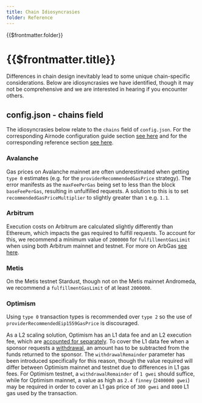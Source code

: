 ```yaml
---
title: Chain Idiosyncrasies
folder: Reference
---
```


<TitleSpan>{{$frontmatter.folder}}</TitleSpan>

# {{$frontmatter.title}}

<VersionWarning/>

<!--TocHeader />
<TOC class="table-of-contents" :include-level="[2,3]" /-->

Differences in chain design inevitably lead to some unique chain-specific
considerations. Below are idiosyncrasies we have identified, though it may not
be comprehensive and we are interested in hearing if you encounter others.

## config.json - chains field

The idiosyncrasies below relate to the `chains` field of `config.json`. For the
corresponding Airnode configuration guide section
[see here](../grp-providers/guides/build-an-airnode/configuring-airnode.md#chains)
and for the corresponding reference section
[see here](../reference/deployment-files/config-json.md#chains).

### Avalanche

Gas prices on Avalanche mainnet are often underestimated when getting `type 0`
estimates (e.g. for the `providerRecommendedGasPrice` strategy). The error
manifests as the `maxFeePerGas` being set to less than the block
`baseFeePerGas`, resulting in unfulfilled requests. A solution to this is to set
`recommendedGasPriceMultiplier` to slightly greater than `1` e.g. `1.1`.

### Arbitrum

Execution costs on Arbitrum are calculated slightly differently than Ethereum,
which impacts the gas required to fulfill requests. To account for this, we
recommend a minimum value of `2000000` for `fulfillmentGasLimit` when using both
Arbitrum mainnet and testnet. For more on ArbGas
[see here](https://developer.offchainlabs.com/docs/arbgas).

### Metis

On the Metis testnet Stardust, though not on the Metis mainnet Andromeda, we
recommend a `fulfillmentGasLimit` of at least `2000000`.

### Optimism

Using `type 0` transaction types is recommended over `type 2` so the use of
`providerRecommendedEip1559GasPrice` is discouraged.

As a L2 scaling solution, Optimism has an L1 data fee and an L2 execution fee,
which are
[accounted for separately](https://community.optimism.io/docs/developers/build/transaction-fees/#displaying-fees-to-users).
To cover the L1 data fee when a sponsor requests a
[withdrawal](../concepts/sponsor.md#withdrawals), an amount has to be subtracted
from the funds returned to the sponsor. The `withdrawalRemainder` parameter has
been introduced specifically for this reason, though the value required will
differ between Optimism mainnet and testnet due to differences in L1 gas fees.
For Optimism testnet, a `withdrawalRemainder` of `1 gwei` should suffice, while
for Optimism mainnet, a value as high as `2.4 finney` (`2400000 gwei`) may be
required in order to cover an L1 gas price of `300 gwei` and `8000` L1 gas used
by the transaction.
